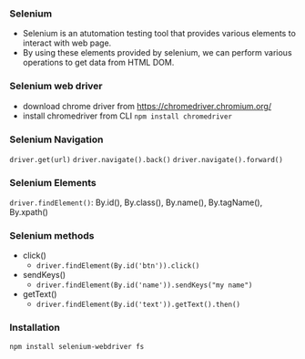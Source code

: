 ### Selenium
* Selenium is an atutomation testing tool that provides various elements to interact with web page.
* By using these elements provided by selenium, we can perform various operations to get data from HTML DOM.

### Selenium web driver
* download chrome driver from https://chromedriver.chromium.org/
* install chromedriver from CLI
`npm install chromedriver`

### Selenium Navigation

`driver.get(url)`
`driver.navigate().back()`
`driver.navigate().forward()`

### Selenium Elements
`driver.findElement()`: By.id(), By.class(), By.name(), By.tagName(), By.xpath()

### Selenium methods
* click()
  - `driver.findElement(By.id('btn')).click()`
* sendKeys()
  - `driver.findElement(By.id('name')).sendKeys("my name")`
* getText()
  - `driver.findElement(By.id('text')).getText().then()`

### Installation

`npm install selenium-webdriver fs`